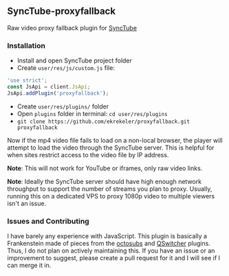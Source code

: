 ## SyncTube-proxyfallback

Raw video proxy fallback plugin for [SyncTube](https://github.com/RblSb/SyncTube)

### Installation

- Install and open SyncTube project folder
- Create `user/res/js/custom.js` file:
```js
'use strict';
const JsApi = client.JsApi;
JsApi.addPlugin('proxyfallback');
```
- Create `user/res/plugins/` folder
- Open `plugins` folder in terminal: `cd user/res/plugins`
- `git clone https://github.com/ekrekeler/proxyfallback.git proxyfallback`

Now if the mp4 video file fails to load on a non-local browser, the player will attempt to load the video through the SyncTube server. This is helpful for when sites restrict access to the video file by IP address.

**Note**: This will not work for YouTube or iframes, only raw video links.

**Note**: Ideally the SyncTube server should have high enough network throughput to support the number of streams you plan to proxy. Usually, running this on a dedicated VPS to proxy 1080p video to multiple viewers isn't an issue.

### Issues and Contributing

I have barely any experience with JavaScript. This plugin is basically a Frankenstein made of pieces from the [octosubs](https://github.com/RblSb/SyncTube-octosubs) and [QSwitcher](https://github.com/aNNiMON/SyncTube-QSwitcher) plugins. Thus, I do not plan on actively maintaining this. If you have an issue or an improvement to suggest, please create a pull request for it and I will see if I can merge it in. 
